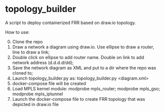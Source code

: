 # topology_builder
A script to deploy containerized FRR based on draw.io topology.

How to use:

0. Clone the repo
1. Draw a network a diagram using draw.io. Use ellipse to draw a router, line to draw a link;
2. Double click on ellipse to add router name. Double on link to add network address (d.d.d.d/dd);
3. Save the network diagram as XML and put to a dir where the repo was cloned to;
4. Launch topology_builder.py as:
      topology_builder.py <diagram.xml>
5. docker-compose file will be created
6. Load MPLS kernel module:
   modprobe mpls_router;
   modprobe mpls_gso;
   modprobe mpls_iptunnel
6. Launch the docker-compose file to create FRR topology that was depicted in draw.io file

